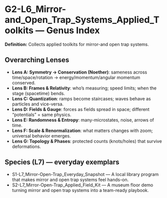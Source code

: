 # G2-L6_Mirror-and_Open_Trap_Systems_Applied_Toolkits — Genus Index
**Definition:** Collects applied toolkits for mirror-and open trap systems.

## Overarching Lenses

- **Lens A: Symmetry -> Conservation (Noether)**: sameness across time/space/rotation → energy/momentum/angular momentum conserved.
- **Lens B: Frames & Relativity**: who’s measuring; speed limits; when the stage (spacetime) bends.
- **Lens C: Quantization**: ramps become staircases; waves behave as particles and vice-versa.
- **Lens D: Fields & Gauge**: forces as fields spread in space; different “potentials” = same physics.
- **Lens E: Randomness & Entropy**: many-microstates, noise, arrows of time.
- **Lens F: Scale & Renormalization**: what matters changes with zoom; universal behavior emerges.
- **Lens G: Topology & Phases**: protected counts (knots/holes) that survive deformations.

## Species (L7) — everyday exemplars
- S1-L7_Mirror-Open-Trap_Everyday_Snapshot — A local library program that makes mirror and open trap systems feel hands-on.
- S2-L7_Mirror-Open-Trap_Applied_Field_Kit — A museum floor demo turning mirror and open trap systems into a team-ready playbook.

